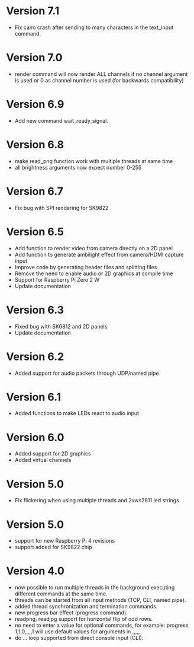 
# Version 7.1
* Fix cairo crash after sending to many characters in the text_input command.

# Version 7.0
* render command will now render ALL channels if no channel argument is used or 0 as channel number is used (for backwards compatibility)

# Version 6.9
* Add new command wait_ready_signal.

# Version 6.8
* make read_png function work with multiple threads at same time
* all brightness arguments now expect number 0-255

# Version 6.7
* Fix bug with SPI rendering for SK9822

# Version 6.5
* Add function to render video from camera directly on a 2D panel
* Add function to generate ambilight effect from camera/HDMI capture input
* Improve code by generating header files and splitting files
* Remove the need to enable audio or 2D graphics at compile time
* Support for Raspberry Pi Zero 2 W
* Update documentation

# Version 6.3
* Fixed bug with SK6812 and 2D panels
* Update documentation
 
# Version 6.2
* Added support for audio packets through UDP/named pipe

# Version 6.1
* Added functions to make LEDs react to audio input

# Version 6.0
* Added support for 2D graphics
* Added virtual channels

# Version 5.0
* Fix flickering when using multiple threads and 2xws2811 led strings

# Version 5.0
* support for new Raspberry Pi 4 revisions
* support added for SK9822 chip

# Version 4.0

* now possible to run multiple threads in the background executing different commands at the same time.
* threads can be started from all input methods (TCP, CLI, named pipe).
* added thread synchronization and termination commands.
* new progress bar effect (progress command).
* readpng, readjpg support for horizontal flip of odd rows.
* no need to enter a value for optional commands, for example: progress 1,1,0,,,,,1 will use default values for arguments in ,,,,,
* do ... loop supported from direct console input (CLI).